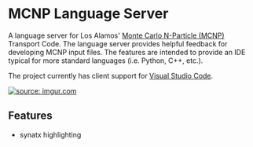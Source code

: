# MCNP Language Server

A language server for Los Alamos' [Monte Carlo N-Particle (MCNP)](https://mcnp.lanl.gov/) Transport Code. The language server provides helpful feedback for developing MCNP input files. The features are intended to provide an IDE typical for more standard languages (i.e. Python, C++, etc.).

The project currently has client support for [Visual Studio Code](https://code.visualstudio.com/).

<a href="https://imgur.com/ZX7zHeo"><img src="https://i.imgur.com/ZX7zHeo.png" title="source: imgur.com" /></a>

## Features

- synatx highlighting

